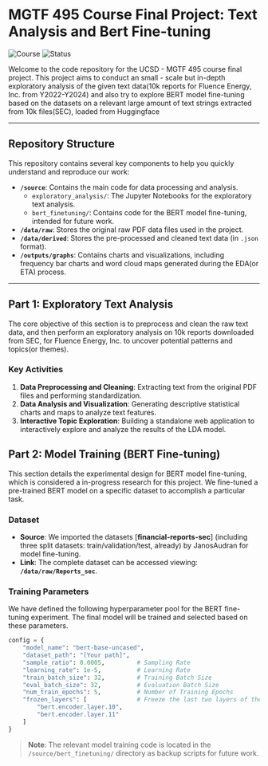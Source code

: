 # MGTF 495 Course Final Project: Text Analysis and Bert Fine-tuning 

![Course](https://img.shields.io/badge/Course-MGTF%20495-blue.svg)
![Status](https://img.shields.io/badge/Status-Completed-green.svg)

Welcome to the code repository for the UCSD - MGTF 495 course final project. This project aims to conduct an small - scale but in-depth exploratory analysis of the given text data(10k reports for Fluence Energy, Inc. from Y2022-Y2024) and also try to explore BERT model fine-tuning based on the datasets on a relevant large amount of text strings extracted from 10k files(SEC), loaded from Huggingface

---

## Repository Structure

This repository contains several key components to help you quickly understand and reproduce our work:

-   **`/source`**: Contains the main code for data processing and analysis.
    -   `exploratory_analysis/`: The Jupyter Notebooks for the exploratory text analysis.
    -   `bert_finetuning/`: Contains code for the BERT model fine-tuning, intended for future work.
-   **`/data/raw`**: Stores the original raw PDF data files used in the project.
-   **`/data/derived`**: Stores the pre-processed and cleaned text data (in `.json` format).
-   **`/outputs/graphs`**: Contains charts and visualizations, including frequency bar charts and word cloud maps generated during the EDA(or ETA) process.

---

## Part 1: Exploratory Text Analysis

The core objective of this section is to preprocess and clean the raw text data, and then perform an exploratory analysis on 10k reports downloaded from SEC, for Fluence Energy, Inc. to uncover potential patterns and topics(or themes).

### Key Activities

1.  **Data Preprocessing and Cleaning**: Extracting text from the original PDF files and performing standardization.
2.  **Data Analysis and Visualization**: Generating descriptive statistical charts and maps to analyze text features.
3.  **Interactive Topic Exploration**: Building a standalone web application to interactively explore and analyze the results of the LDA model.

## Part 2: Model Training (BERT Fine-tuning)

This section details the experimental design for BERT model fine-tuning, which is considered a in-progress research for this project. We fine-tuned a pre-trained BERT model on a specific dataset to accomplish a particular task.

### Dataset

* **Source**: We imported the datasets [**financial-reports-sec**] (including three split datasets: train/validation/test, already) by JanosAudran for model fine-tuning.
* **Link**: The complete dataset can be accessed viewing: **`/data/raw/Reports_sec`**.

### Training Parameters

We have defined the following hyperparameter pool for the BERT fine-tuning experiment. The final model will be trained and selected based on these parameters.

```python
config = {
    "model_name": "bert-base-uncased",
    "dataset_path": "[Your path]",
    "sample_ratio": 0.0005,         # Sampling Rate
    "learning_rate": 1e-5,          # Learning Rate
    "train_batch_size": 32,         # Training Batch Size
    "eval_batch_size": 32,          # Evaluation Batch Size
    "num_train_epochs": 5,          # Number of Training Epochs
    "frozen_layers": [              # Freeze the last two layers of the BERT model
        "bert.encoder.layer.10",
        "bert.encoder.layer.11"
    ]
}
```

> **Note**: The relevant model training code is located in the `/source/bert_finetuning/` directory as backup scripts for future work.
